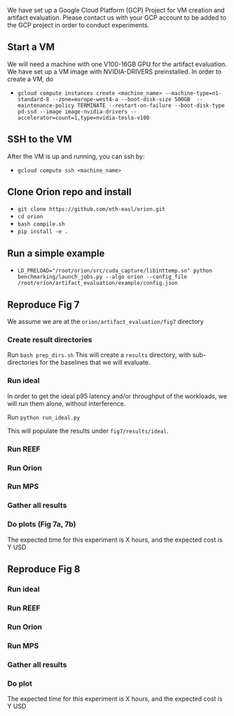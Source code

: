 We have set up a Google Cloud Platform (GCP) Project for VM creation and artifact evaluation.
Please contact us with your GCP account to be added to the GCP project in order to conduct experiments.

## Start a VM

We will need a machine with one V100-16GB GPU for the artifact evaluation.
We have set up a VM image with NVIDIA-DRIVERS preinstalled.
In order to create a VM, do

* `gcloud compute instances create <machine_name> --machine-type=n1-standard-8 --zone=europe-west4-a --boot-disk-size 500GB  --maintenance-policy TERMINATE --restart-on-failure --boot-disk-type pd-ssd --image image-nvidia-drivers --accelerator=count=1,type=nvidia-tesla-v100`

## SSH to the VM

After the VM is up and running, you can ssh by:

* `gcloud compute ssh <machine_name>`

## Clone Orion repo and install

* `git clone https://github.com/eth-easl/orion.git`
* `cd orion`
* `bash compile.sh`
* `pip install -e .`

## Run a simple example

* `LD_PRELOAD="/root/orion/src/cuda_capture/libinttemp.so" python benchmarking/launch_jobs.py --algo orion --config_file /root/orion/artifact_evaluation/example/config.json`

## Reproduce Fig 7

We assume we are at the `orion/artifact_evaluation/fig7` directory


### Create result directories

Run `bash prep_dirs.sh`
This will create a `results` directory, with sub-directories for the baselines that we will evaluate.

### Run ideal
In order to get the ideal p95 latency and/or throughput of the workloads, we will run them alone, without interference.

Run `python run_ideal.py`

This will populate the results under `fig7/results/ideal`.

### Run REEF

### Run Orion

### Run MPS

### Gather all results

### Do plots (Fig 7a, 7b)

The expected time for this experiment is X hours, and the expected cost is Y USD

## Reproduce Fig 8

### Run ideal

### Run REEF

### Run Orion

### Run MPS

### Gather all results

### Do plot

The expected time for this experiment is X hours, and the expected cost is Y USD
